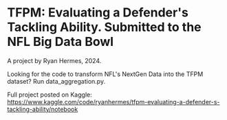 # TFPM: Evaluating a Defender's Tackling Ability. Submitted to the NFL Big Data Bowl
A project by Ryan Hermes, 2024.

Looking for the code to transform NFL's NextGen Data into the TFPM dataset? Run data_aggregation.py.

Full project posted on Kaggle: https://www.kaggle.com/code/ryanhermes/tfpm-evaluating-a-defender-s-tackling-ability/notebook
